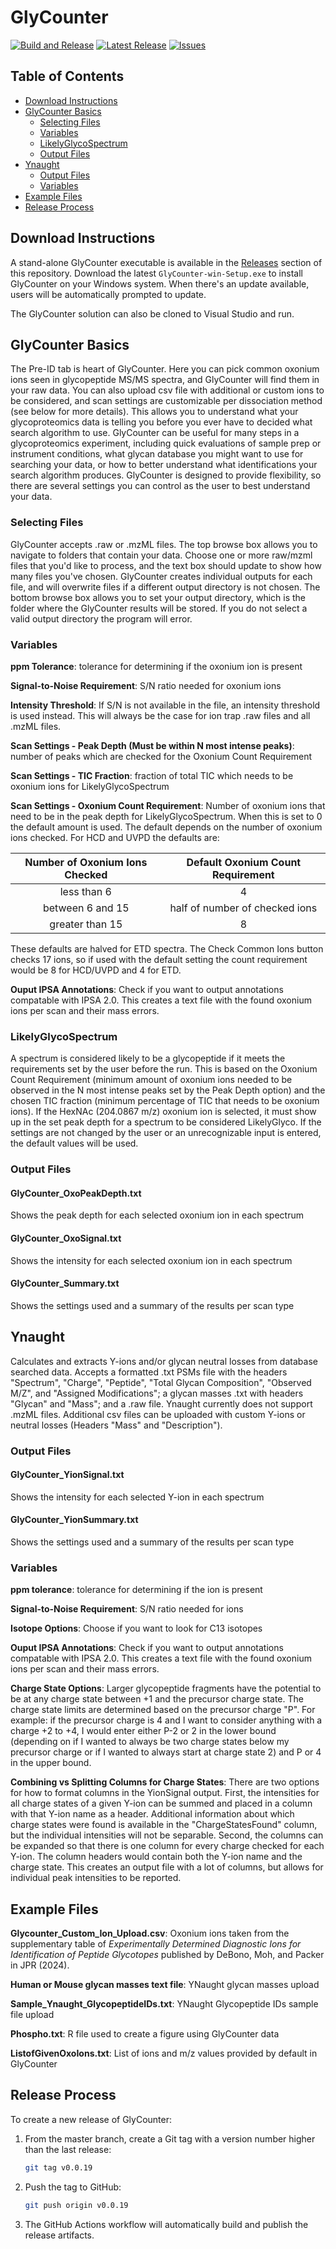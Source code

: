 # GlyCounter

[![Build and Release](https://github.com/riley-research/GlyCounter/actions/workflows/build.yml/badge.svg)](https://github.com/riley-research/GlyCounter/actions/workflows/build.yml)
[![Latest Release](https://img.shields.io/github/v/release/riley-research/GlyCounter)](https://github.com/riley-research/GlyCounter/releases/latest)
[![Issues](https://img.shields.io/github/issues/riley-research/GlyCounter)](https://github.com/riley-research/GlyCounter/issues)

## Table of Contents

- [Download Instructions](#download-instructions)
- [GlyCounter Basics](#glycounter-basics)
  - [Selecting Files](#selecting-files)
  - [Variables](#variables)
  - [LikelyGlycoSpectrum](#likelyglycopectrum)
  - [Output Files](#output-files)
- [Ynaught](#ynaught)
  - [Output Files](#output-files-1)
  - [Variables](#variables-1)
- [Example Files](#example-files)
- [Release Process](#release-process)

## Download Instructions

A stand-alone GlyCounter executable is available in the [Releases](https://github.com/riley-research/GlyCounter/releases) section of this repository. Download the latest `GlyCounter-win-Setup.exe` to install GlyCounter on your Windows system. When there's an update available, users will be automatically prompted to update.

The GlyCounter solution can also be cloned to Visual Studio and run.

## GlyCounter Basics

The Pre-ID tab is heart of GlyCounter. Here you can pick common oxonium ions seen in glycopeptide MS/MS spectra, and GlyCounter will find them in your raw data. You can also upload csv file with additional or custom ions to be considered, and scan settings are customizable per dissociation method (see below for more details). This allows you to understand what your glycoproteomics data is telling you before you ever have to decided what search algorithm to use. GlyCounter can be useful for many steps in a glycoproteomics experiment, including quick evaluations of sample prep or instrument conditions, what glycan database you might want to use for searching your data, or how to better understand what identifications your search algorithm produces. GlyCounter is designed to provide flexibility, so there are several settings you can control as the user to best understand your data.

### Selecting Files

GlyCounter accepts .raw or .mzML files. The top browse box allows you to navigate to folders that contain your data. Choose one or more raw/mzml files that you'd like to process, and the text box should update to show how many files you've chosen. GlyCounter creates individual outputs for each file, and will overwrite files if a different output directory is not chosen. The bottom browse box allows you to set your output directory, which is the folder where the GlyCounter results will be stored. If you do not select a valid output directory the program will error.

### Variables

**ppm Tolerance**: tolerance for determining if the oxonium ion is present

**Signal-to-Noise Requirement**: S/N ratio needed for oxonium ions

**Intensity Threshold**: If S/N is not available in the file, an intensity threshold is used instead. This will always be the case for ion trap .raw files and all .mzML files.

**Scan Settings - Peak Depth (Must be within N most intense peaks)**: number of peaks which are checked for the Oxonium Count Requirement

**Scan Settings - TIC Fraction**: fraction of total TIC which needs to be oxonium ions for LikelyGlycoSpectrum

**Scan Settings - Oxonium Count Requirement**: Number of oxonium ions that need to be in the peak depth for LikelyGlycoSpectrum. When this is set to 0 the default amount is used. The default depends on the number of oxonium ions checked. For HCD and UVPD the defaults are:

| Number of Oxonium Ions Checked | Default Oxonium Count Requirement |
| :----------------------------: | :-------------------------------: |
|          less than 6           |                 4                 |
|        between 6 and 15        |  half of number of checked ions   |
|        greater than 15         |                 8                 |

These defaults are halved for ETD spectra. The Check Common Ions button checks 17 ions, so if used with the default setting the count requirement would be 8 for HCD/UVPD and 4 for ETD.

**Ouput IPSA Annotations**: Check if you want to output annotations compatable with IPSA 2.0. This creates a text file with the found oxonium ions per scan and their mass errors.

### LikelyGlycoSpectrum

A spectrum is considered likely to be a glycopeptide if it meets the requirements set by the user before the run. This is based on the Oxonium Count Requirement (minimum amount of oxonium ions needed to be observed in the N most intense peaks set by the Peak Depth option) and the chosen TIC fraction (minimum percentage of TIC that needs to be oxonium ions).
If the HexNAc (204.0867 m/z) oxonium ion is selected, it must show up in the set peak depth for a spectrum to be considered LikelyGlyco.
If the settings are not changed by the user or an unrecognizable input is entered, the default values will be used.

### Output Files

#### GlyCounter_OxoPeakDepth.txt

Shows the peak depth for each selected oxonium ion in each spectrum

#### GlyCounter_OxoSignal.txt

Shows the intensity for each selected oxonium ion in each spectrum

#### GlyCounter_Summary.txt

Shows the settings used and a summary of the results per scan type

## Ynaught

Calculates and extracts Y-ions and/or glycan neutral losses from database searched data. Accepts a formatted .txt PSMs file with the headers "Spectrum", "Charge", "Peptide", "Total Glycan Composition", "Observed M/Z", and "Assigned Modifications"; a glycan masses .txt with headers "Glycan" and "Mass"; and a .raw file. Ynaught currently does not support .mzML files.
Additional csv files can be uploaded with custom Y-ions or neutral losses (Headers "Mass" and "Description").

### Output Files

#### GlyCounter_YionSignal.txt

Shows the intensity for each selected Y-ion in each spectrum

#### GlyCounter_YionSummary.txt

Shows the settings used and a summary of the results per scan type

### Variables

**ppm tolerance**: tolerance for determining if the ion is present

**Signal-to-Noise Requirement**: S/N ratio needed for ions

**Isotope Options**: Choose if you want to look for C13 isotopes

**Ouput IPSA Annotations**: Check if you want to output annotations compatable with IPSA 2.0. This creates a text file with the found oxonium ions per scan and their mass errors.

**Charge State Options**: Larger glycopeptide fragments have the potential to be at any charge state between +1 and the precursor charge state. The charge state limits are determined based on the precursor charge "P".
For example: if the precursor charge is 4 and I want to consider anything with a charge +2 to +4, I would enter either P-2 or 2 in the lower bound (depending on if I wanted to always be two charge states below my precursor charge or if I wanted to always start at charge state 2) and P or 4 in the upper bound.

**Combining vs Splitting Columns for Charge States**: There are two options for how to format columns in the YionSignal output. First, the intensities for all charge states of a given Y-ion can be summed and placed in a column with that Y-ion name as a header. Additional information about which charge states were found is available in the "ChargeStatesFound" column, but the individual intensities will not be separable. Second, the columns can be expanded so that there is one column for every charge checked for each Y-ion. The column headers would contain both the Y-ion name and the charge state. This creates an output file with a lot of columns, but allows for individual peak intensities to be reported.

## Example Files

**Glycounter_Custom_Ion_Upload.csv**: Oxonium ions taken from the supplementary table of _Experimentally Determined Diagnostic Ions for Identification of Peptide Glycotopes_ published by DeBono, Moh, and Packer in JPR (2024).

**Human or Mouse glycan masses text file**: YNaught glycan masses upload

**Sample_Ynaught_GlycopeptideIDs.txt**: YNaught Glycopeptide IDs sample file upload

**Phospho.txt**: R file used to create a figure using GlyCounter data

**ListofGivenOxoIons.txt**: List of ions and m/z values provided by default in GlyCounter

## Release Process

To create a new release of GlyCounter:

1. From the master branch, create a Git tag with a version number higher than the last release:
   ```bash
   git tag v0.0.19
   ```
2. Push the tag to GitHub:

   ```bash
   git push origin v0.0.19
   ```

3. The GitHub Actions workflow will automatically build and publish the release artifacts.
